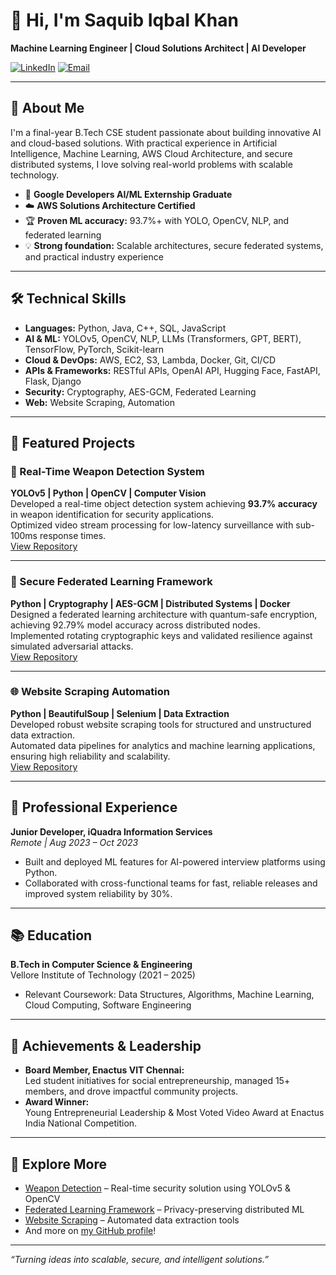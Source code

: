 # 👋 Hi, I'm Saquib Iqbal Khan

**Machine Learning Engineer | Cloud Solutions Architect | AI Developer**

[![LinkedIn](https://img.shields.io/badge/LinkedIn-Connect-blue?logo=linkedin)](https://www.linkedin.com/in/saquibkhan2)
[![Email](https://img.shields.io/badge/Email-saquib44.khan@gmail.com-red?logo=gmail)](mailto:saquib44.khan@gmail.com)

---

## 🚀 About Me

I'm a final-year B.Tech CSE student passionate about building innovative AI and cloud-based solutions. With practical experience in Artificial Intelligence, Machine Learning, AWS Cloud Architecture, and secure distributed systems, I love solving real-world problems with scalable technology.

- 🏅 **Google Developers AI/ML Externship Graduate**
- ☁️ **AWS Solutions Architecture Certified**
- 🏆 **Proven ML accuracy:** 93.7%+ with YOLO, OpenCV, NLP, and federated learning
- 💡 **Strong foundation:** Scalable architectures, secure federated systems, and practical industry experience

---

## 🛠️ Technical Skills

- **Languages:** Python, Java, C++, SQL, JavaScript
- **AI & ML:** YOLOv5, OpenCV, NLP, LLMs (Transformers, GPT, BERT), TensorFlow, PyTorch, Scikit-learn
- **Cloud & DevOps:** AWS, EC2, S3, Lambda, Docker, Git, CI/CD
- **APIs & Frameworks:** RESTful APIs, OpenAI API, Hugging Face, FastAPI, Flask, Django
- **Security:** Cryptography, AES-GCM, Federated Learning
- **Web:** Website Scraping, Automation

---

## 🌟 Featured Projects

### 🔫 Real-Time Weapon Detection System
**YOLOv5 | Python | OpenCV | Computer Vision**  
Developed a real-time object detection system achieving **93.7% accuracy** in weapon identification for security applications.  
Optimized video stream processing for low-latency surveillance with sub-100ms response times.  
[View Repository](https://github.com/saquibkhan2/weapon-detection)

---

### 🤝 Secure Federated Learning Framework
**Python | Cryptography | AES-GCM | Distributed Systems | Docker**  
Designed a federated learning architecture with quantum-safe encryption, achieving 92.79% model accuracy across distributed nodes.  
Implemented rotating cryptographic keys and validated resilience against simulated adversarial attacks.  
[View Repository](https://github.com/saquibkhan2/federated-learning-framework)

---

### 🌐 Website Scraping Automation
**Python | BeautifulSoup | Selenium | Data Extraction**  
Developed robust website scraping tools for structured and unstructured data extraction.  
Automated data pipelines for analytics and machine learning applications, ensuring high reliability and scalability.  
[View Repository](https://github.com/saquibkhan2/website-scraping)

---

## 💼 Professional Experience

**Junior Developer, iQuadra Information Services**  
_Remote | Aug 2023 – Oct 2023_  
- Built and deployed ML features for AI-powered interview platforms using Python.
- Collaborated with cross-functional teams for fast, reliable releases and improved system reliability by 30%.

---

## 📚 Education

**B.Tech in Computer Science & Engineering**  
Vellore Institute of Technology (2021 – 2025)  
- Relevant Coursework: Data Structures, Algorithms, Machine Learning, Cloud Computing, Software Engineering

---

## 🏅 Achievements & Leadership

- **Board Member, Enactus VIT Chennai:**  
  Led student initiatives for social entrepreneurship, managed 15+ members, and drove impactful community projects.
- **Award Winner:**  
  Young Entrepreneurial Leadership & Most Voted Video Award at Enactus India National Competition.

---

## 📂 Explore More

- [Weapon Detection](https://github.com/saquibkhan2/weapon-detection) – Real-time security solution using YOLOv5 & OpenCV
- [Federated Learning Framework](https://github.com/saquibkhan2/federated-learning-framework) – Privacy-preserving distributed ML
- [Website Scraping](https://github.com/saquibkhan2/website-scraping) – Automated data extraction tools
- And more on [my GitHub profile](https://github.com/saquibkhan2)!

---

_“Turning ideas into scalable, secure, and intelligent solutions.”_


